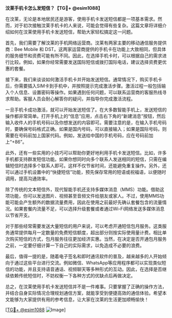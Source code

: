 **汶莱手机卡怎么发短信？【TG💪+ @esim1088】**

在汶莱，无论是本地居民还是游客，使用手机卡发送短信都是一项基本需求。然而，对于初次接触汶莱手机卡的人来说，可能会觉得有些复杂。这篇文章将详细介绍如何在汶莱使用手机卡发送短信，帮助大家轻松搞定这一问题。

首先，我们需要了解汶莱的手机网络运营商。汶莱有两家主要的移动通信服务提供商：Bee Mobile 和 DST。这两家运营商提供的手机卡在功能上大致相同，但具体的服务细节和资费可能有所不同。因此，在选择手机卡时，可以根据自己的需求进行比较。例如，如果你经常需要发送国际短信或拨打国际电话，建议选择资费更优惠的套餐。

接下来，我们来谈谈如何激活手机卡并开始发送短信。通常情况下，购买手机卡后，你需要插入SIM卡到手机中，并按照提示完成激活步骤。激活过程一般包括输入个人信息、设置密码等操作。如果遇到任何问题，可以联系运营商的客服热线寻求帮助。客服人员会耐心解答你的疑问，并指导你完成激活流程。

一旦手机卡成功激活，就可以开始发送短信了。在大多数智能手机上，发送短信的操作都非常简单。打开手机上的“信息”应用，点击右下角的“新建消息”按钮，然后输入收件人的手机号码以及你想发送的内容即可。需要注意的是，在输入手机号码时，要确保号码格式正确。如果是国内号码，可以直接输入；如果是国际号码，则需要在号码前加上国家代码。例如，发送给中国的手机号码，应在号码前加上“+86”。

此外，还有一些实用的小技巧可以帮助你更好地利用手机卡发送短信。比如，许多手机都支持群发短信功能。如果你想同时向多个联系人发送相同的短信，只需在编辑短信时选择多个联系人即可。这样不仅节省时间，还能避免重复操作。另外，还可以通过手机设置中的“快捷短信”功能，预先保存常用的短语或祝福语，以便随时调用，提高沟通效率。

除了传统的文本短信外，现代智能手机还支持多媒体消息（MMS）功能。借助这项功能，你可以发送图片、视频甚至音频文件给朋友或家人。不过，使用MMS功能可能会产生额外的数据流量费用，因此在使用之前最好先确认套餐包含的流量情况。如果套餐内流量不足，可以选择升级套餐或者通过Wi-Fi网络发送多媒体消息以节省开支。

对于那些经常需要发送大量短信的用户来说，可以考虑开通短信包月服务。这类服务通常提供每月一定数量的免费短信额度，超出部分则按实际使用量计费。相比单次购买短信的方式，包月服务往往更加经济实惠。当然，在决定是否开通包月服务之前，一定要仔细计算一下自己的实际需求，以免造成不必要的浪费。

最后，值得一提的是，随着电子签名和即时通讯软件的普及，越来越多的人开始倾向于通过这些平台进行交流。例如微信、WhatsApp等应用程序都可以实现类似短信的功能，并且支持语音通话、视频聊天等多种形式的互动。因此，在选择是否继续依赖传统短信时，不妨权衡一下各种方式的优缺点后再做决定。

总之，在汶莱使用手机卡发送短信并不是一件难事。只要掌握了正确的操作方法，并结合自身实际情况合理规划通信方案，就能享受到便捷高效的通信体验。希望本文能够为大家提供有用的参考信息，让大家在汶莱的生活更加顺畅愉快！

[[TG💪+ @esim1088](https://t.me/s/esim1088) ![Image](https://i.postimg.cc/4NQfJmqS/Snipaste-2025-05-13-00-14-12.png)]